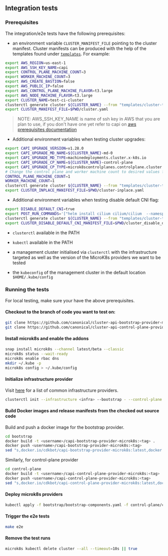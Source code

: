 ## Integration tests

### Prerequisites

The integration/e2e tests have the following prerequisites:

  * an environment variable `CLUSTER_MANIFEST_FILE` pointing to the cluster manifest. Cluster manifests can be produced with the help of the templates found under [`templates`](../templates). For example:
  ```bash 
export AWS_REGION=us-east-1
export AWS_SSH_KEY_NAME=capi
export CONTROL_PLANE_MACHINE_COUNT=3
export WORKER_MACHINE_COUNT=3
export AWS_CREATE_BASTION=false
export AWS_PUBLIC_IP=false
export AWS_CONTROL_PLANE_MACHINE_FLAVOR=t3.large
export AWS_NODE_MACHINE_FLAVOR=t3.large
export CLUSTER_NAME=test-ci-cluster
clusterctl generate cluster ${CLUSTER_NAME} --from "templates/cluster-template-aws.yaml" --kubernetes-version 1.27.0 > cluster.yaml
export CLUSTER_MANIFEST_FILE=$PWD/cluster.yaml
  ```
> NOTE: AWS_SSH_KEY_NAME is name of ssh key in AWS that you are plan to use, if you don't have one yet refer
> to capi on [aws prerequisites documentation](https://cluster-api-aws.sigs.k8s.io/topics/using-clusterawsadm-to-fulfill-prerequisites#ssh-key-pair)
  *  Additional environment variables when testing cluster upgrades:
  ```bash
export CAPI_UPGRADE_VERSION=v1.28.0
export CAPI_UPGRADE_MD_NAME=${CLUSTER_NAME}-md-0
export CAPI_UPGRADE_MD_TYPE=machinedeployments.cluster.x-k8s.io
export CAPI_UPGRADE_CP_NAME=${CLUSTER_NAME}-control-plane
export CAPI_UPGRADE_CP_TYPE=microk8scontrolplanes.controlplane.cluster.x-k8s.io
# Change the control plane and worker machine count to desired values for in-place upgrades tests and create a new cluster manifest.
CONTROL_PLANE_MACHINE_COUNT=1
WORKER_MACHINE_COUNT=1
clusterctl generate cluster ${CLUSTER_NAME} --from "templates/cluster-template-aws.yaml" --kubernetes-version 1.27.0 > cluster-inplace.yaml
export CLUSTER_INPLACE_MANIFEST_FILE=$PWD/cluster-inplace.yaml
```

  *  Additional environment variables when testing disable default CNI flag:
  ```bash
export DISABLE_DEFAULT_CNI=true
export POST_RUN_COMMANDS='["helm install cilium cilium/cilium  --namespace kube-system --set cni.confPath=/var/snap/microk8s/current/args/cni-network --set cni.binPath=/var/snap/microk8s/current/opt/cni/bin --set daemon.runPath=/var/snap/microk8s/current/var/run/cilium --set operator.replicas=1 --set ipam.operator.clusterPoolIPv4PodCIDRList=\"10.1.0.0/16\" --set nodePort.enabled=true"]' # install Calico in place default CNI
clusterctl generate cluster ${CLUSTER_NAME} --from "templates/cluster-template-aws.yaml" --kubernetes-version 1.27.0 > cluster_disable_default_cni.yaml
export CLUSTER_DISABLE_DEFAULT_CNI_MANIFEST_FILE=$PWD/cluster_disable_default_cni.yaml
```

  * `clusterctl` available in the PATH

  * `kubectl` available in the PATH

  * a management cluster initialised via `clusterctl` with the infrastructure targeted as well as the version of the MicroK8s providers we want to be tested

  * the `kubeconfig` of the management cluster in the default location `$HOME/.kube/config`


### Running the tests

For local testing, make sure your have the above prerequisites.

#### Checkout to the branch of code you want to test on:

```bash
git clone https://github.com/canonical/cluster-api-bootstrap-provider-microk8s bootstrap -b "<branch-name>"
git clone https://github.com/canonical/cluster-api-control-plane-provider-microk8s control-plane -b "<branch-name>"
```

#### Install microk8s and enable the addons

```bash
snap install microk8s --channel latest/beta --classic
microk8s status --wait-ready
microk8s enable rbac dns
mkdir ~/.kube -p
microk8s config > ~/.kube/config
```

#### Initialize infrastructure provider

Visit [here](https://cluster-api.sigs.k8s.io/user/quick-start.html#initialization-for-common-providers) for a list of common infrastructure providers.

```bash
clusterctl init --infrastructure <infra> --bootstrap - --control-plane -
```

#### Build Docker images and release manifests from the checked out source code

Build and push a docker image for the bootstrap provider.
```bash
cd bootstrap
docker build -t <username>/capi-bootstrap-provider-microk8s:<tag> .
docker push <username>/capi-bootstrap-provider-microk8s:<tag>
sed "s,docker.io/cdkbot/capi-bootstrap-provider-microk8s:latest,docker.io/<username>/capi-bootstrap-provider-microk8s:<tag>," -i bootstrap-components.yaml
```

Similarly, for control-plane provider
```bash
cd control-plane
docker build -t <username>/capi-control-plane-provider-microk8s:<tag> .
docker push <username>/capi-control-plane-provider-microk8s:<tag>
sed "s,docker.io/cdkbot/capi-control-plane-provider-microk8s:latest,docker.io/<username>/capi-control-plane-provider-microk8s:<tag>," -i control-plane-components.yaml
```

#### Deploy microk8s providers

```bash
kubectl apply -f bootstrap/bootstrap-components.yaml -f control-plane/control-plane-components.yaml
```

#### Trigger the e2e tests

```bash
make e2e
```

#### Remove the test runs

```bash
microk8s kubectl delete cluster --all --timeout=10s || true
```
